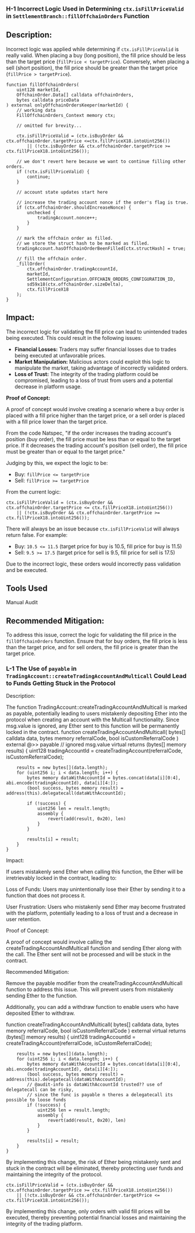 ### H-1 Incorrect Logic Used in Determining `ctx.isFillPriceValid` in `SettlementBranch::fillOffchainOrders` Function

## Description:

Incorrect logic was applied while determining if `ctx.isFillPriceValid` is really valid. When placing a buy (long position), the fill price should be less than the target price (`fillPrice < targetPrice`). Conversely, when placing a sell (short position), the fill price should be greater than the target price (`fillPrice > targetPrice`).

```Solidity
function fillOffchainOrders(
    uint128 marketId,
    OffchainOrder.Data[] calldata offchainOrders,
    bytes calldata priceData
) external onlyOffchainOrdersKeeper(marketId) {
    // working data
    FillOffchainOrders_Context memory ctx;

    // omitted for brevity...

    ctx.isFillPriceValid = (ctx.isBuyOrder && ctx.offchainOrder.targetPrice <=ctx.fillPriceX18.intoUint256())
        || (!ctx.isBuyOrder && ctx.offchainOrder.targetPrice >= ctx.fillPriceX18.intoUint256());

    // we don't revert here because we want to continue filling other orders.
    if (!ctx.isFillPriceValid) {
        continue;
    }

    // account state updates start here

    // increase the trading account nonce if the order's flag is true.
    if (ctx.offchainOrder.shouldIncreaseNonce) {
        unchecked {
            tradingAccount.nonce++;
        }
    }

    // mark the offchain order as filled.
    // we store the struct hash to be marked as filled.
    tradingAccount.hasOffchainOrderBeenFilled[ctx.structHash] = true;

    // fill the offchain order.
    _fillOrder(
        ctx.offchainOrder.tradingAccountId,
        marketId,
        SettlementConfiguration.OFFCHAIN_ORDERS_CONFIGURATION_ID,
        sd59x18(ctx.offchainOrder.sizeDelta),
        ctx.fillPriceX18
    );
}
```

## Impact:

The incorrect logic for validating the fill price can lead to unintended trades being executed. This could result in the following issues:

* **Financial Losses:** Traders may suffer financial losses due to trades being executed at unfavorable prices.
* **Market Manipulation:** Malicious actors could exploit this logic to manipulate the market, taking advantage of incorrectly validated orders.
* **Loss of Trust:** The integrity of the trading platform could be compromised, leading to a loss of trust from users and a potential decrease in platform usage.

**Proof of Concept:**

A proof of concept would involve creating a scenario where a buy order is placed with a fill price higher than the target price, or a sell order is placed with a fill price lower than the target price.

From the code Natspec, "if the order increases the trading account's position (buy order), the fill price must be less than or equal to the target price. If it decreases the trading account's position (sell order), the fill price must be greater than or equal to the target price."

Judging by this, we expect the logic to be:

* Buy: `fillPrice <= targetPrice`
* Sell: `fillPrice >= targetPrice`

From the current logic:

```solidity
ctx.isFillPriceValid = (ctx.isBuyOrder && ctx.offchainOrder.targetPrice <= ctx.fillPriceX18.intoUint256())
    || (!ctx.isBuyOrder && ctx.offchainOrder.targetPrice >= ctx.fillPriceX18.intoUint256());
```

There will always be an issue because `ctx.isFillPriceValid` will always return false. For example:

* Buy: `10.5 <= 11.5` (target price for buy is 10.5, fill price for buy is 11.5)
* Sell: `9.5 >= 17.5` (target price for sell is 9.5, fill price for sell is 17.5)

Due to the incorrect logic, these orders would incorrectly pass validation and be executed.

## Tools Used

Manual Audit

## Recommended Mitigation:

To address this issue, correct the logic for validating the fill price in the `fillOffchainOrders` function. Ensure that for buy orders, the fill price is less than the target price, and for sell orders, the fill price is greater than the target price.


### L-1 The Use of `payable` in `TradingAccount::createTradingAccountAndMulticall` Could Lead to Funds Getting Stuck in the Protocol

Description:

The function TradingAccount::createTradingAccountAndMulticall is marked as payable, potentially leading to users mistakenly depositing Ether into the protocol when creating an account with the Multicall functionality. Since msg.value is ignored, any Ether sent to this function will be permanently locked in the contract.
function createTradingAccountAndMulticall(
        bytes[] calldata data,
        bytes memory referralCode,
        bool isCustomReferralCode
    )
        external
@>>  payable // ignored msg.value
        virtual
        returns (bytes[] memory results)
    {
        uint128 tradingAccountId = createTradingAccount(referralCode, isCustomReferralCode);

        results = new bytes[](data.length);
        for (uint256 i; i < data.length; i++) {
            bytes memory dataWithAccountId = bytes.concat(data[i][0:4], abi.encode(tradingAccountId), data[i][4:]);
            (bool success, bytes memory result) = address(this).delegatecall(dataWithAccountId);
            
            if (!success) {
                uint256 len = result.length;
                assembly {
                    revert(add(result, 0x20), len)
                }
            }

            results[i] = result;
        }
    }
Impact:

If users mistakenly send Ether when calling this function, the Ether will be irretrievably locked in the contract, leading to:

Loss of Funds: Users may unintentionally lose their Ether by sending it to a function that does not process it.

User Frustration: Users who mistakenly send Ether may become frustrated with the platform, potentially leading to a loss of trust and a decrease in user retention.

Proof of Concept:

A proof of concept would involve calling the createTradingAccountAndMulticall function and sending Ether along with the call. The Ether sent will not be processed and will be stuck in the contract.

Recommended Mitigation:

Remove the payable modifier from the createTradingAccountAndMulticall function to address this issue. This will prevent users from mistakenly sending Ether to the function.

Additionally, you can add a withdraw function to enable users who have deposited Ether to withdraw.

function createTradingAccountAndMulticall(
        bytes[] calldata data,
        bytes memory referralCode,
        bool isCustomReferralCode
    )
        external
        virtual
        returns (bytes[] memory results)
    {
        uint128 tradingAccountId = createTradingAccount(referralCode, isCustomReferralCode);

        results = new bytes[](data.length);
        for (uint256 i; i < data.length; i++) {
            bytes memory dataWithAccountId = bytes.concat(data[i][0:4], abi.encode(tradingAccountId), data[i][4:]);
            (bool success, bytes memory result) = address(this).delegatecall(dataWithAccountId);
            // @audit-info is dataWithAccountId trusted?? use of delegatecall can be risky,
            // since the func is payable n theres a delegatecall its possible to loose funds
            if (!success) {
                uint256 len = result.length;
                assembly {
                    revert(add(result, 0x20), len)
                }
            }

            results[i] = result;
        }
    }
By implementing this change, the risk of Ether being mistakenly sent and stuck in the contract will be eliminated, thereby protecting user funds and maintaining the integrity of the protocol.

```solidity
ctx.isFillPriceValid = (ctx.isBuyOrder && ctx.offchainOrder.targetPrice >= ctx.fillPriceX18.intoUint256())
    || (!ctx.isBuyOrder && ctx.offchainOrder.targetPrice <= ctx.fillPriceX18.intoUint256());
```

By implementing this change, only orders with valid fill prices will be executed, thereby preventing potential financial losses and maintaining the integrity of the trading platform.
